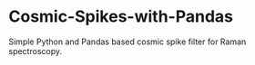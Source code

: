 # Cosmic-Spikes-with-Pandas
Simple Python and Pandas based cosmic spike filter for Raman spectroscopy.
